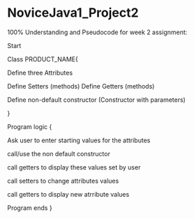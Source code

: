 # NoviceJava1_Project2
100% Understanding and Pseudocode for week 2 assignment:

Start 

Class PRODUCT_NAME{

Define three Attributes

Define Setters (methods)
Define Getters (methods)

Define non-default constructor (Constructor with parameters)

}


Program logic {

Ask user to enter starting values for the attributes

call/use the non default constructor

call getters to display these values set by user

call setters to change attributes values

call getters to display new atrribute values

Program ends }

